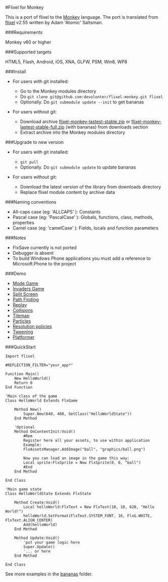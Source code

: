 #Flixel for Monkey

This is a port of flixel to the [Monkey](http://www.monkeycoder.co.nz/) language.
The port is translated from [flixel](http://flixel.org/) v2.55 written by Adam 'Atomic' Saltsman.

###Requirements

Monkey v60 or higher

###Supported targets

HTML5, Flash, Android, iOS, XNA, GLFW, PSM, Win8, WP8

###Install

* For users with git installed:
	* Go to the Monkey modules directory 
	* Do `git clone git@github.com:devolonter/flixel-monkey.git flixel`
	* Optionally. Do `git submodule update --init` to get bananas
	
* For users without git:
	* Download archive [flixel-monkey-lastest-stable.zip](http://download.flixelmonkey.com/dist/v1.0.0-beta.1/flixel-monkey-v1.0.0-beta.1.zip) or [flixel-monkey-lastest-stable-full.zip](http://download.flixelmonkey.com/dist/v1.0.0-beta.1/flixel-monkey-v1.0.0-beta.1-full.zip) (with bananas) from downloads section 
	* Extract archive into the Monkey modules directory
	
###Upgrade to new version

* For users with git installed:
	* `git pull`
	* Optionally. Do `git submodule update` to update bananas
	
* For users without git:
	* Download the latest version of the library from downloads directory
	* Replace flixel module content by archive data
	
###Naming conventions

* All-caps case (eg: 'ALLCAPS' ): Constants
* Pascal case (eg: 'PascalCase' ): Globals, functions, class, methods, properties
* Camel case (eg: 'camelCase' ): Fields, locals and function parameters
	
###Notes

* FlxSave currently is not ported
* Debugger is absent
* To build  Windows Phone applications you must add a reference to Microsoft.Phone to the project 
	
###Demo

* [Mode Game](http://lab.devolonter.ru/libs/monkey-flixel/mode/html5.html)
* [Invaders Game](http://lab.devolonter.ru/libs/monkey-flixel/flxinvaders/html5.html)
* [Split Screen](http://lab.devolonter.ru/libs/monkey-flixel/splitscreen/html5.html)
* [Path Finding](http://lab.devolonter.ru/libs/monkey-flixel/pathfinding/html5.html) 
* [Replay](http://lab.devolonter.ru/libs/monkey-flixel/replay/html5.html) 
* [Collisions](http://lab.devolonter.ru/libs/monkey-flixel/collisions/html5.html) 
* [Tilemap](http://lab.devolonter.ru/libs/monkey-flixel/tilemap/html5.html) 
* [Particles](http://lab.devolonter.ru/libs/monkey-flixel/particles/html5.html)
* [Resolution policies](http://lab.devolonter.ru/libs/monkey-flixel/resolutionpolicy/html5.html)
* [Tweening](http://lab.devolonter.ru/libs/monkey-flixel/tweening/html5.html)
* [Platformer](http://lab.devolonter.ru/libs/monkey-flixel/platformer/html5.html)


###QuickStart

```
Import flixel

#REFLECTION_FILTER="your_app*"

Function Main()
	New HelloWorld()
	Return 0
End Function

'Main class of the game
Class HelloWorld Extends FlxGame
	
	Method New()
		Super.New(640, 480, GetClass("HelloWorldState"))	
	End Method
	
	'Optional
	Method OnContentInit:Void()
		#Rem
		Register here all your assets, to use within application
		Example:
		FlxAssetsManager.AddImage("ball", "graphics/ball.png")
		
		Now you can load an image in the game this way:
		Local sprite:FlxSprite = New FlxSprite(0, 0, "ball")
		#End
	End Method

End Class

'Main game state 
Class HelloWorldState Extends FlxState
	
	Method Create:Void()		
		Local helloWorld:FlxText = New FlxText(10, 10, 620, "Hello World!")	
		helloWorld.SetFormat(FlxText.SYSTEM_FONT, 16, FlxG.WHITE, FlxText.ALIGN_CENTER)	
		Add(helloWorld)		
	End Method
	
	Method Update:Void()
		'put your game logic here
		Super.Update()
		'... or here
	End Method
	
End Class
```

See more examples in the [bananas](https://github.com/devolonter/flixel-monkey-bananas) folder.